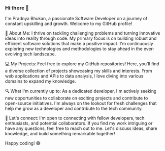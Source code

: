 ### Hi there 👋

I'm Pradnya Bhukan, a passionate Software Developer on a journey of constant upskilling and growth. Welcome to my GitHub profile!

🚀 About Me: I thrive on tackling challenging problems and turning innovative ideas into reality through code. My primary focus is on building robust and efficient software solutions that make a positive impact. I'm continuously exploring new technologies and methodologies to stay ahead in the ever-evolving tech landscape.

💻 My Projects: Feel free to explore my GitHub repositories! Here, you'll find a diverse collection of projects showcasing my skills and interests. From web applications and APIs to data analysis, I love diving into various domains to expand my knowledge.

🔍 What I'm currently up to: As a dedicated developer, I'm actively seeking new opportunities to collaborate on exciting projects and contribute to open-source initiatives. I'm always on the lookout for fresh challenges that help me grow as a developer and contribute to the tech community.

🤝 Let's connect: I'm open to connecting with fellow developers, tech enthusiasts, and potential collaborators. If you find my work intriguing or have any questions, feel free to reach out to me. Let's discuss ideas, share knowledge, and build something remarkable together!

Happy coding! 😄
<!--
**pradnyabhukan/pradnyabhukan** is a ✨ _special_ ✨ repository because its `README.md` (this file) appears on your GitHub profile.

Here are some ideas to get you started:

- 🔭 I’m currently working on ...
- 🌱 I’m currently learning ...
- 👯 I’m looking to collaborate on ...
- 🤔 I’m looking for help with ...
- 💬 Ask me about ...
- 📫 How to reach me: ...
- 😄 Pronouns: ...
- ⚡ Fun fact: ...
-->
